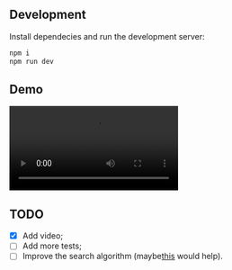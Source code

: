 ## Development

Install dependecies and run the development server:

```bash
npm i
npm run dev
```

## Demo

<video>
  <source src="./assets/video.webm" type="video/webm" />
  <source src="./assets/video.mov" type="video/mov" />
  <source src="./assets/video.mp4" type="video/mp4" />
</video>

## TODO

- [x] Add video;
- [ ] Add more tests;
- [ ] Improve the search algorithm (maybe[this](https://third-bit.com/sdxjs/data-table/) would help).
